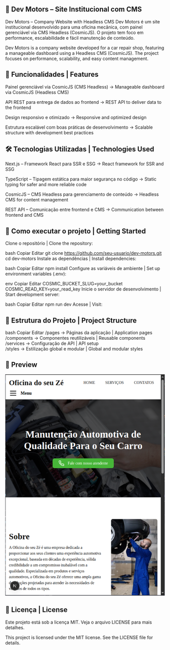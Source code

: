 ## 🚗 Dev Motors – Site Institucional com CMS
Dev Motors – Company Website with Headless CMS
Dev Motors é um site institucional desenvolvido para uma oficina mecânica, com painel gerenciável via CMS Headless (CosmicJS). O projeto tem foco em performance, escalabilidade e fácil manutenção de conteúdo.

Dev Motors is a company website developed for a car repair shop, featuring a manageable dashboard using a Headless CMS (CosmicJS). The project focuses on performance, scalability, and easy content management.

## 📌 Funcionalidades | Features
Painel gerenciável via CosmicJS (CMS Headless)
→ Manageable dashboard via CosmicJS (Headless CMS)

API REST para entrega de dados ao frontend
→ REST API to deliver data to the frontend

Design responsivo e otimizado
→ Responsive and optimized design

Estrutura escalável com boas práticas de desenvolvimento
→ Scalable structure with development best practices

## 🛠️ Tecnologias Utilizadas | Technologies Used
Next.js – Framework React para SSR e SSG
→ React framework for SSR and SSG

TypeScript – Tipagem estática para maior segurança no código
→ Static typing for safer and more reliable code

CosmicJS – CMS Headless para gerenciamento de conteúdo
→ Headless CMS for content management

REST API – Comunicação entre frontend e CMS
→ Communication between frontend and CMS

## 🚀 Como executar o projeto | Getting Started
Clone o repositório | Clone the repository:

bash
Copiar
Editar
git clone https://github.com/seu-usuario/dev-motors.git
cd dev-motors
Instale as dependências | Install dependencies:

bash
Copiar
Editar
npm install
Configure as variáveis de ambiente | Set up environment variables (.env):

env
Copiar
Editar
COSMIC_BUCKET_SLUG=your_bucket
COSMIC_READ_KEY=your_read_key
Inicie o servidor de desenvolvimento | Start development server:

bash
Copiar
Editar
npm run dev
Acesse | Visit: 

## 📂 Estrutura do Projeto | Project Structure
bash
Copiar
Editar
/pages          → Páginas da aplicação | Application pages  
/components     → Componentes reutilizáveis | Reusable components  
/services       → Configuração de API | API setup  
/styles         → Estilização global e modular | Global and modular styles  


## 📸 Preview


![Pagina Home](assets/preview.png)




## 📄 Licença | License
Este projeto está sob a licença MIT. Veja o arquivo LICENSE para mais detalhes.

This project is licensed under the MIT license. See the LICENSE file for details.
